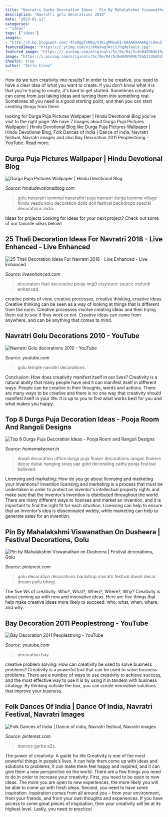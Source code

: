 ```yaml
---
title: "Navratri Garba Decoration Ideas : Pin By Mahalakshmi Viswanathan On Dusheera"
description: "Navratri golu decorations 2010"
date: "2023-01-11"
categories:
- "ideas"
tags: ["ideas"]
images:
- "http://4.bp.blogspot.com/-4Ce9ggTsN0g/UIKiqMNea6I/AAAAAAAAAKg/L9mu5TAGeXI/s1600/bommai-golu-decoration-navratri.jpg"
featuredImage: "https://i.ytimg.com/vi/mRaXwqTWcCY/hqdefault.jpg"
featured_image: "https://i.pinimg.com/originals/5c/0e/04/5c0e045904bf9a5214b02d3ee2e118cc.jpg"
image: "https://i.pinimg.com/originals/5c/0e/04/5c0e045904bf9a5214b02d3ee2e118cc.jpg"
ShowToc: true
author: "Zella Crona"
---
```



How do we turn creativity into results?
In order to be creative, you need to have a clear idea of what you want to create. If you don't know what it is that you're trying to create, it's hard to get started. Sometimes creativity can come from just taking ideas and turning them into something real. Sometimes all you need is a good starting point, and then you can start creating things from there.

	

		
looking for Durga Puja Pictures Wallpaper | Hindu Devotional Blog you've visit to the right page. We have 7 Images about Durga Puja Pictures Wallpaper | Hindu Devotional Blog like Durga Puja Pictures Wallpaper | Hindu Devotional Blog, Folk Dances of India | Dance of india, Navratri festival, Navratri images and also Bay Decoration 2011 Peoplestrong - YouTube. Read more:
		
    
## Durga Puja Pictures Wallpaper | Hindu Devotional Blog

<img loading=lazy src="http://4.bp.blogspot.com/-4Ce9ggTsN0g/UIKiqMNea6I/AAAAAAAAAKg/L9mu5TAGeXI/s1600/bommai-golu-decoration-navratri.jpg" onerror="this.onerror=null;this.src='https://tse1.mm.bing.net/th?id=OIP.hLxqBlZySXkJKY0Vn4LHgwHaE9&amp;pid=15.1';" alt="Durga Puja Pictures Wallpaper | Hindu Devotional Blog">

_Source: hindudevotionalblog.com_

>golu navaratri bommai navarathri puja navratri durga bomma village hindu veedu kolu decoration dolls doll festival backdrops special decorations india. 

	

Ideas for projects
Looking for ideas for your next project? Check out some of our favorite ideas below!

    
## 25 Thali Decoration Ideas For Navratri 2018 - Live Enhanced - Live Enhanced

<img loading=lazy src="https://www.liveenhanced.com/wp-content/uploads/2018/09/thali-decoration-ideas-24.jpg" onerror="this.onerror=null;this.src='https://tse4.mm.bing.net/th?id=OIP.f6ZSp8qqIlu18WQDdtVi8gHaE8&amp;pid=15.1';" alt="25 Thali Decoration Ideas For Navratri 2018 - Live Enhanced - Live Enhanced">

_Source: liveenhanced.com_

>decoration thali decorative pooja img0 etsystatic source mehndi enhanced. 

	

creative points of view, creative processes, creative thinking, creative ideas.
Creative thinking can be seen as a way of looking at things that is different from the norm. Creative processes involve creating ideas and then trying them out to see if they work or not. Creative ideas can come from anywhere, and can be anything that comes to mind.

    
## Navratri Golu Decorations 2010 - YouTube

<img loading=lazy src="https://i.ytimg.com/vi/iRgBDpx674s/maxresdefault.jpg" onerror="this.onerror=null;this.src='https://tse2.mm.bing.net/th?id=OIP.qwLzEI8iMtf61a8LZXKjZwHaEK&amp;pid=15.1';" alt="Navratri Golu decorations 2010 - YouTube">

_Source: youtube.com_

>golu temple navratri decorations. 

	

Conclusion: How does creativity manifest itself in our lives?
Creativity is a natural ability that many people have and it can manifest itself in different ways. People can be creative in their thoughts, words and actions. There are many ways to be creative and there is no one way that creativity should manifest itself in your life. It is up to you to find what works best for you and what makes you happy.

    
## Top 8 Durga Puja Decoration Ideas - Pooja Room And Rangoli Designs

<img loading=lazy src="https://i1.wp.com/cdn1.homemakeover.in/wp-content/uploads/2014/09/Durga-Puja-8.jpg?resize=530%2C398&amp;ssl=1" onerror="this.onerror=null;this.src='https://tse2.mm.bing.net/th?id=OIP.m9sQJXijWOc4nvYYGpsWtwHaFj&amp;pid=15.1';" alt="Top 8 Durga Puja Decoration Ideas - Pooja Room and Rangoli Designs">

_Source: homemakeover.in_

>diwali decoration office durga puja flower decorations rangoli flowers decor dubai hanging souq uae gold decorating cathy pooja festival believed. 

	

Licensing and marketing: How do you go about licensing and marketing your inventions?
Invention licensing and marketing is a process that must be undertaken in order to protect an inventor's intellectual property rights and make sure that the inventor's invention is distributed throughout the world. There are many different ways to licenses and market an invention, and it is important to find the right fit for each situation. Licensing can help to ensure that an inventor's idea is disseminated widely, while marketing can help to generate sales for an invention.

    
## Pin By Mahalakshmi Viswanathan On Dusheera | Festival Decorations, Golu

<img loading=lazy src="https://i.pinimg.com/originals/5c/0e/04/5c0e045904bf9a5214b02d3ee2e118cc.jpg" onerror="this.onerror=null;this.src='https://tse1.mm.bing.net/th?id=OIP.PKu-twWlqMBR05UAZWrirwHaJ4&amp;pid=15.1';" alt="Pin by Mahalakshmi Viswanathan on Dusheera | Festival decorations, Golu">

_Source: pinterest.com_

>golu decoration decorations backdrop navratri festival diwali decor dream pallu bhogi. 

	

The five Ws of creativity: Who?, What?, When?, Where?, Why?
Creativity is about coming up with new and innovative ideas. Here are five things that help make creative ideas more likely to succeed: who, what, when, where, and why.

    
## Bay Decoration 2011 Peoplestrong - YouTube

<img loading=lazy src="https://i.ytimg.com/vi/mRaXwqTWcCY/hqdefault.jpg" onerror="this.onerror=null;this.src='https://tse3.mm.bing.net/th?id=OIP.u0oLpzReDbDvJjP4Ad-faQHaFj&amp;pid=15.1';" alt="Bay Decoration 2011 Peoplestrong - YouTube">

_Source: youtube.com_

>decoration bay. 

	

creative problem solving: How can creativity be used to solve business problems?
Creativity is a powerful tool that can be used to solve business problems. There are a number of ways to use creativity to achieve success, and the most effective way to use it is by using it in tandem with business strategy. By thinking outside the box, you can create innovative solutions that improve your business.

    
## Folk Dances Of India | Dance Of India, Navratri Festival, Navratri Images

<img loading=lazy src="https://i.pinimg.com/originals/19/b7/a3/19b7a3b57fb849e2ca1d2e5b37846310.jpg" onerror="this.onerror=null;this.src='https://tse2.mm.bing.net/th?id=OIP.1LMfOI7NSylGVXEmTUU7agHaFj&amp;pid=15.1';" alt="Folk Dances of India | Dance of india, Navratri festival, Navratri images">

_Source: pinterest.com_

>dances garba a2z. 

	

The power of creativity: A guide for life
Creativity is one of the most powerful things in people’s lives. It can help them come up with ideas and solutions to problems, it can make them feel happy and inspired, and it can give them a new perspective on the world.
There are a few things you need to do in order to increase your creativity. First, you need to be open to new ideas. The more you are open to new experiences, the more likely you will be able to come up with fresh ideas. Second, you need to have some inspiration. Inspiration comes from all around you – from your environment, from your friends, and from your own thoughts and experiences. If you have access to some great pieces of inspiration, then your creativity will be at its highest level. Lastly, you need to practice!

